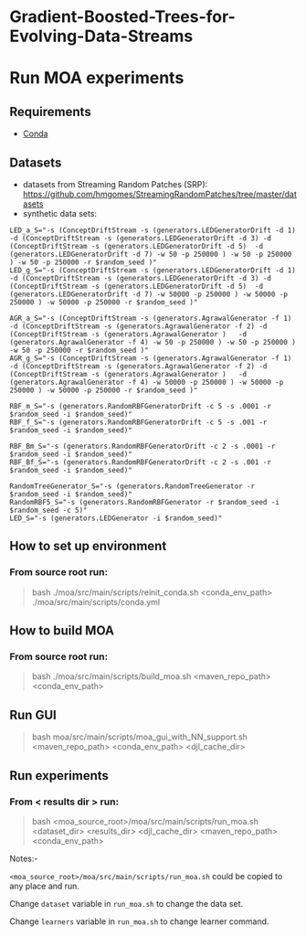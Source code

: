 # Gradient-Boosted-Trees-for-Evolving-Data-Streams

# Run MOA experiments
## Requirements
* [Conda](https://docs.conda.io/projects/conda/en/latest/user-guide/install/index.html)
## Datasets
* datasets from Streaming Random Patches (SRP): https://github.com/hmgomes/StreamingRandomPatches/tree/master/datasets
* synthetic data sets:
```
LED_a_S="-s (ConceptDriftStream -s (generators.LEDGeneratorDrift -d 1)   -d (ConceptDriftStream -s (generators.LEDGeneratorDrift -d 3) -d (ConceptDriftStream -s (generators.LEDGeneratorDrift -d 5)  -d (generators.LEDGeneratorDrift -d 7) -w 50 -p 250000 ) -w 50 -p 250000 ) -w 50 -p 250000 -r $random_seed )"
LED_g_S="-s (ConceptDriftStream -s (generators.LEDGeneratorDrift -d 1)   -d (ConceptDriftStream -s (generators.LEDGeneratorDrift -d 3) -d (ConceptDriftStream -s (generators.LEDGeneratorDrift -d 5)  -d (generators.LEDGeneratorDrift -d 7) -w 50000 -p 250000 ) -w 50000 -p 250000 ) -w 50000 -p 250000 -r $random_seed )"
```
```
AGR_a_S="-s (ConceptDriftStream -s (generators.AgrawalGenerator -f 1) -d (ConceptDriftStream -s (generators.AgrawalGenerator -f 2) -d (ConceptDriftStream -s (generators.AgrawalGenerator )   -d (generators.AgrawalGenerator -f 4) -w 50 -p 250000 ) -w 50 -p 250000 ) -w 50 -p 250000 -r $random_seed )"
AGR_g_S="-s (ConceptDriftStream -s (generators.AgrawalGenerator -f 1) -d (ConceptDriftStream -s (generators.AgrawalGenerator -f 2) -d (ConceptDriftStream -s (generators.AgrawalGenerator )   -d (generators.AgrawalGenerator -f 4) -w 50000 -p 250000 ) -w 50000 -p 250000 ) -w 50000 -p 250000 -r $random_seed )"
```
```
RBF_m_S="-s (generators.RandomRBFGeneratorDrift -c 5 -s .0001 -r $random_seed -i $random_seed)"
RBF_f_S="-s (generators.RandomRBFGeneratorDrift -c 5 -s .001 -r $random_seed -i $random_seed)"
```
```
RBF_Bm_S="-s (generators.RandomRBFGeneratorDrift -c 2 -s .0001 -r $random_seed -i $random_seed)"
RBF_Bf_S="-s (generators.RandomRBFGeneratorDrift -c 2 -s .001 -r $random_seed -i $random_seed)"
```
```
RandomTreeGenerator_S="-s (generators.RandomTreeGenerator -r $random_seed -i $random_seed)"
RandomRBF5_S="-s (generators.RandomRBFGenerator -r $random_seed -i $random_seed -c 5)"
LED_S="-s (generators.LEDGenerator -i $random_seed)"
```
## How to set up environment
### From source root run:
> bash ./moa/src/main/scripts/reinit_conda.sh <conda_env_path> ./moa/src/main/scripts/conda.yml
## How to build MOA
### From source root run:
> bash ./moa/src/main/scripts/build_moa.sh <maven_repo_path> <conda_env_path>
## Run GUI
> bash moa/src/main/scripts/moa_gui_with_NN_support.sh <maven_repo_path> <conda_env_path> <djl_cache_dir>
## Run experiments
### From < results dir > run:
> bash <moa_source_root>/moa/src/main/scripts/run_moa.sh <dataset_dir> <results_dir> <djl_cache_dir> <maven_repo_path> <conda_env_path>

Notes:- 

```<moa_source_root>/moa/src/main/scripts/run_moa.sh``` could be copied to any place and run.

Change ```dataset``` variable in ```run_moa.sh``` to change the data set.

Change ```learners``` variable in ```run_moa.sh``` to change learner command. 
